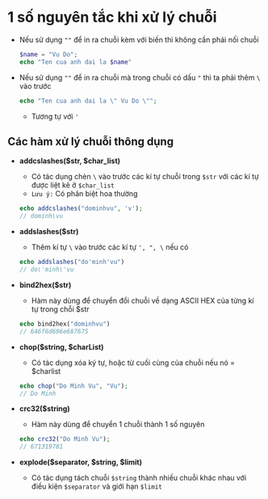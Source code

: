 # 1 số nguyên tắc khi xử lý chuỗi 
- Nếu sử dụng `""` để in ra chuỗi kèm với biến thì không cần phải nối chuỗi 
    ```php 
    $name = "Vu Do";
    echo "Ten cua anh dai la $name"
    ```
- Nếu sử dụng `""` để in ra chuỗi mà trong chuỗi có dấu `"` thì ta phải thêm `\` vào trước 
    ```php 
    echo "Ten cua anh dai la \" Vu Do \"";
    ```
    - Tương tự với `'`

## Các hàm xử lý chuỗi thông dụng 
- **addcslashes($str, $char_list)**
    - Có tác dụng chèn `\` vào trước các kí tự chuỗi trong `$str` với các kí tự được liệt kê ở `$char_list`
    - `Lưu ý:` Có phân biệt hoa thường
    ```php 
    echo addcslashes("dominhvu", 'v');
    // dominh\vu
    ```

- **addslashes($str)**
    - Thêm kí tự `\` vào trước các kí tự `', ", \` nếu có 
    ```php 
    echo addslashes("do'minh'vu")
    // do\'minh\'vu
    ```
- **bind2hex($str)**
    - Hàm này dùng để chuyển đổi chuỗi về dạng ASCII HEX của từng kí tự trong chỗi $str 
    ```php
    echo bind2hex("dominhvu")
    // 646f6d696e687675
    ```
- **chop($string, $charList)**
    - Có tác dụng xóa ký tự, hoặc từ cuối cùng của chuỗi nếu nó = $charlist
    ```php
    echo chop("Do Minh Vu", "Vu");
    // Do Minh
    ```

- **crc32($string)**
    - Hàm này dùng để chuyển 1 chuỗi thành 1 số nguyên
    ```php
    echo crc32("Do Minh Vu");
    // 671319781
    ```
- **explode($separator, $string, $limit)**
    - Có tác dụng tách chuỗi `$string` thành nhiều chuỗi khác nhau với điều kiện `$separator` và giới hạn `$limit`
    